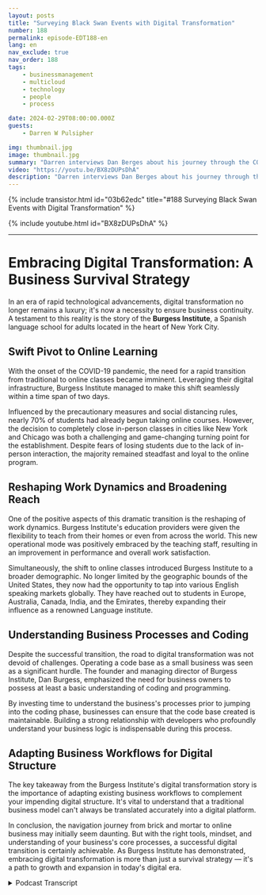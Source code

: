 ```yaml
---
layout: posts
title: "Surveying Black Swan Events with Digital Transformation"
number: 188
permalink: episode-EDT188-en
lang: en
nav_exclude: true
nav_order: 188
tags:
    - businessmanagement
    - multicloud
    - technology
    - people
    - process

date: 2024-02-29T08:00:00.000Z
guests:
    - Darren W Pulsipher

img: thumbnail.jpg
image: thumbnail.jpg
summary: "Darren interviews Dan Berges about his journey through the COVID-19 pandemic to transform the Berges Institute, a Spanish language school in New York City. Despite initial challenges, the shift reshaped work dynamics, broadened their global reach, and highlighted the importance of understanding business processes and coding for successful digital transformation."
video: "https://youtu.be/BX8zDUPsDhA"
description: "Darren interviews Dan Berges about his journey through the COVID-19 pandemic to transform the Berges Institute, a Spanish language school in New York City. Despite initial challenges, the shift reshaped work dynamics, broadened their global reach, and highlighted the importance of understanding business processes and coding for successful digital transformation."
---
```


<div>
{% include transistor.html id="03b62edc" title="#188 Surveying Black Swan Events with Digital Transformation" %}

{% include youtube.html id="BX8zDUPsDhA" %}
</div>

---

# Embracing Digital Transformation: A Business Survival Strategy

In an era of rapid technological advancements, digital transformation no longer remains a luxury; it's now a necessity to ensure business continuity. A testament to this reality is the story of the **Burgess Institute**, a Spanish language school for adults located in the heart of New York City.

## Swift Pivot to Online Learning

With the onset of the COVID-19 pandemic, the need for a rapid transition from traditional to online classes became imminent. Leveraging their digital infrastructure, Burgess Institute managed to make this shift seamlessly within a time span of two days.

Influenced by the precautionary measures and social distancing rules, nearly 70% of students had already begun taking online courses. However, the decision to completely close in-person classes in cities like New York and Chicago was both a challenging and game-changing turning point for the establishment. Despite fears of losing students due to the lack of in-person interaction, the majority remained steadfast and loyal to the online program.

## Reshaping Work Dynamics and Broadening Reach 

One of the positive aspects of this dramatic transition is the reshaping of work dynamics. Burgess Institute's education providers were given the flexibility to teach from their homes or even from across the world. This new operational mode was positively embraced by the teaching staff, resulting in an improvement in performance and overall work satisfaction.

Simultaneously, the shift to online classes introduced Burgess Institute to a broader demographic. No longer limited by the geographic bounds of the United States, they now had the opportunity to tap into various English speaking markets globally. They have reached out to students in Europe, Australia, Canada, India, and the Emirates, thereby expanding their influence as a renowned Language institute.

## Understanding Business Processes and Coding

Despite the successful transition, the road to digital transformation was not devoid of challenges. Operating a code base as a small business was seen as a significant hurdle. The founder and managing director of Burgess Institute, Dan Burgess, emphasized the need for business owners to possess at least a basic understanding of coding and programming. 

By investing time to understand the business's processes prior to jumping into the coding phase, businesses can ensure that the code base created is maintainable. Building a strong relationship with developers who profoundly understand your business logic is indispensable during this process.

## Adapting Business Workflows for Digital Structure

The key takeaway from the Burgess Institute's digital transformation story is the importance of adapting existing business workflows to complement your impending digital structure. It's vital to understand that a traditional business model can't always be translated accurately into a digital platform.

In conclusion, the navigation journey from brick and mortar to online business may initially seem daunting. But with the right tools, mindset, and understanding of your business's core processes, a successful digital transition is certainly achievable. As Burgess Institute has demonstrated, embracing digital transformation is more than just a survival strategy — it's a path to growth and expansion in today's digital era.



<details>
<summary> Podcast Transcript </summary>

<p></p>

</details>
